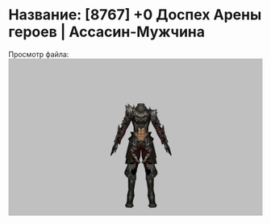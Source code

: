# Название: [8767] +0 Доспех Арены героев | Ассасин-Мужчина

Просмотр файла:
![p060031.png](p060031.png)